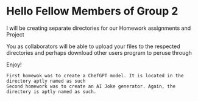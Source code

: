 # Hello Fellow Members of Group 2

I will be creating separate directories for our Homework assignments and Project

You as collaborators will be able to upload your files to the respected directories and perhaps download other users program to peruse through

Enjoy!

    First homewok was to create a ChefGPT model. It is located in the directory aptly named as such
    Second homework was to create an AI Joke generator. Again, the directory is aptly named as such.

 

